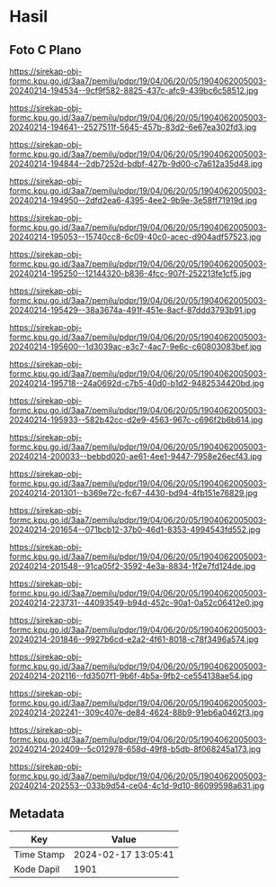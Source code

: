 # Hasil

## Foto C Plano

https://sirekap-obj-formc.kpu.go.id/3aa7/pemilu/pdpr/19/04/06/20/05/1904062005003-20240214-194534--9cf9f582-8825-437c-afc9-439bc6c58512.jpg

https://sirekap-obj-formc.kpu.go.id/3aa7/pemilu/pdpr/19/04/06/20/05/1904062005003-20240214-194641--2527511f-5645-457b-83d2-6e67ea302fd3.jpg

https://sirekap-obj-formc.kpu.go.id/3aa7/pemilu/pdpr/19/04/06/20/05/1904062005003-20240214-194844--2db7252d-bdbf-427b-9d00-c7a612a35d48.jpg

https://sirekap-obj-formc.kpu.go.id/3aa7/pemilu/pdpr/19/04/06/20/05/1904062005003-20240214-194950--2dfd2ea6-4395-4ee2-9b9e-3e58ff71919d.jpg

https://sirekap-obj-formc.kpu.go.id/3aa7/pemilu/pdpr/19/04/06/20/05/1904062005003-20240214-195053--15740cc8-6c09-40c0-acec-d904adf57523.jpg

https://sirekap-obj-formc.kpu.go.id/3aa7/pemilu/pdpr/19/04/06/20/05/1904062005003-20240214-195250--12144320-b836-4fcc-907f-252213fe1cf5.jpg

https://sirekap-obj-formc.kpu.go.id/3aa7/pemilu/pdpr/19/04/06/20/05/1904062005003-20240214-195429--38a3674a-491f-451e-8acf-87ddd3793b91.jpg

https://sirekap-obj-formc.kpu.go.id/3aa7/pemilu/pdpr/19/04/06/20/05/1904062005003-20240214-195600--1d3039ac-e3c7-4ac7-9e6c-c60803083bef.jpg

https://sirekap-obj-formc.kpu.go.id/3aa7/pemilu/pdpr/19/04/06/20/05/1904062005003-20240214-195718--24a0692d-c7b5-40d0-b1d2-9482534420bd.jpg

https://sirekap-obj-formc.kpu.go.id/3aa7/pemilu/pdpr/19/04/06/20/05/1904062005003-20240214-195933--582b42cc-d2e9-4563-967c-c696f2b6b614.jpg

https://sirekap-obj-formc.kpu.go.id/3aa7/pemilu/pdpr/19/04/06/20/05/1904062005003-20240214-200033--bebbd020-ae61-4ee1-9447-7958e26ecf43.jpg

https://sirekap-obj-formc.kpu.go.id/3aa7/pemilu/pdpr/19/04/06/20/05/1904062005003-20240214-201301--b369e72c-fc67-4430-bd94-4fb151e76829.jpg

https://sirekap-obj-formc.kpu.go.id/3aa7/pemilu/pdpr/19/04/06/20/05/1904062005003-20240214-201654--071bcb12-37b0-46d1-8353-4994543fd552.jpg

https://sirekap-obj-formc.kpu.go.id/3aa7/pemilu/pdpr/19/04/06/20/05/1904062005003-20240214-201548--91ca05f2-3592-4e3a-8834-1f2e7fd124de.jpg

https://sirekap-obj-formc.kpu.go.id/3aa7/pemilu/pdpr/19/04/06/20/05/1904062005003-20240214-223731--44093549-b94d-452c-90a1-0a52c06412e0.jpg

https://sirekap-obj-formc.kpu.go.id/3aa7/pemilu/pdpr/19/04/06/20/05/1904062005003-20240214-201846--9927b6cd-e2a2-4f61-8018-c78f3496a574.jpg

https://sirekap-obj-formc.kpu.go.id/3aa7/pemilu/pdpr/19/04/06/20/05/1904062005003-20240214-202116--fd3507f1-9b6f-4b5a-9fb2-ce554138ae54.jpg

https://sirekap-obj-formc.kpu.go.id/3aa7/pemilu/pdpr/19/04/06/20/05/1904062005003-20240214-202241--309c407e-de84-4624-88b9-91eb6a0462f3.jpg

https://sirekap-obj-formc.kpu.go.id/3aa7/pemilu/pdpr/19/04/06/20/05/1904062005003-20240214-202409--5c012978-658d-49f8-b5db-8f068245a173.jpg

https://sirekap-obj-formc.kpu.go.id/3aa7/pemilu/pdpr/19/04/06/20/05/1904062005003-20240214-202553--033b9d54-ce04-4c1d-9d10-86099598a631.jpg


## Metadata

| Key        | Value               |
| ---------- | ------------------- |
| Time Stamp | 2024-02-17 13:05:41 |
| Kode Dapil | 1901                |



